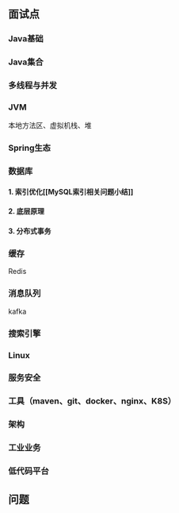 ## 面试点

### Java基础

### Java集合

### 多线程与并发

### JVM

本地方法区、虚拟机栈、堆

### Spring生态

### 数据库

#### 	1. 索引优化[[MySQL索引相关问题小结]]

#### 	2. 底层原理

#### 	3. 分布式事务

### 缓存

Redis

### 消息队列

kafka

### 搜索引擎

### Linux

### 服务安全

### 工具（maven、git、docker、nginx、K8S）

### 架构

### 工业业务

### 低代码平台



## 问题

